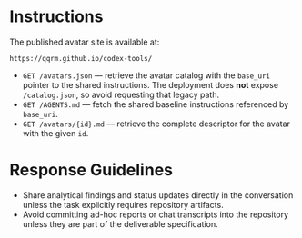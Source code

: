 # Instructions

The published avatar site is available at:

```text
https://qqrm.github.io/codex-tools/
```

- `GET /avatars.json` — retrieve the avatar catalog with the `base_uri` pointer to the shared instructions. The deployment does **not** expose `/catalog.json`, so avoid requesting that legacy path.
- `GET /AGENTS.md` — fetch the shared baseline instructions referenced by `base_uri`.
- `GET /avatars/{id}.md` — retrieve the complete descriptor for the avatar with the given `id`.

# Response Guidelines

- Share analytical findings and status updates directly in the conversation unless the task explicitly requires repository artifacts.
- Avoid committing ad-hoc reports or chat transcripts into the repository unless they are part of the deliverable specification.
